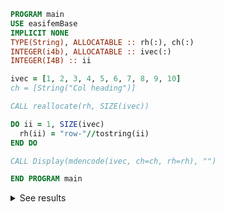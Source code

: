 ```fortran
PROGRAM main
USE easifemBase
IMPLICIT NONE
TYPE(String), ALLOCATABLE :: rh(:), ch(:)
INTEGER(i4b), ALLOCATABLE :: ivec(:)
INTEGER(I4B) :: ii

ivec = [1, 2, 3, 4, 5, 6, 7, 8, 9, 10]
ch = [String("Col heading")]

CALL reallocate(rh, SIZE(ivec))

DO ii = 1, SIZE(ivec)
  rh(ii) = "row-"//tostring(ii)
END DO

CALL Display(mdencode(ivec, ch=ch, rh=rh), "")

END PROGRAM main
```

<details>
<summary>See results</summary>
<div>

|        | Col heading |
| ------ | ----------- |
| row-1  | 1           |
| row-2  | 2           |
| row-3  | 3           |
| row-4  | 4           |
| row-5  | 5           |
| row-6  | 6           |
| row-7  | 7           |
| row-8  | 8           |
| row-9  | 9           |
| row-10 | 10          |

</div>
</details>
